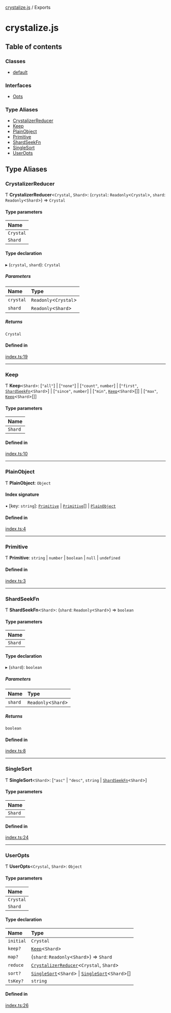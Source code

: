 [crystalize.js](README.md) / Exports

# crystalize.js

## Table of contents

### Classes

-   [default](classes/default.md)

### Interfaces

-   [Opts](interfaces/Opts.md)

### Type Aliases

-   [CrystalizerReducer](modules.md#crystalizerreducer)
-   [Keep](modules.md#keep)
-   [PlainObject](modules.md#plainobject)
-   [Primitive](modules.md#primitive)
-   [ShardSeekFn](modules.md#shardseekfn)
-   [SingleSort](modules.md#singlesort)
-   [UserOpts](modules.md#useropts)

## Type Aliases

### CrystalizerReducer

Ƭ **CrystalizerReducer**<`Crystal`, `Shard`\>: (`crystal`: `Readonly`<`Crystal`\>, `shard`: `Readonly`<`Shard`\>) => `Crystal`

#### Type parameters

| Name      |
| :-------- |
| `Crystal` |
| `Shard`   |

#### Type declaration

▸ (`crystal`, `shard`): `Crystal`

##### Parameters

| Name      | Type                   |
| :-------- | :--------------------- |
| `crystal` | `Readonly`<`Crystal`\> |
| `shard`   | `Readonly`<`Shard`\>   |

##### Returns

`Crystal`

#### Defined in

[index.ts:19](https://github.com/zachbutton/crystalize.js/blob/2881530/src/index.ts#L19)

---

### Keep

Ƭ **Keep**<`Shard`\>: [``"all"``] \| [``"none"``] \| [``"count"``, `number`] \| [`"first"`, [`ShardSeekFn`](modules.md#shardseekfn)<`Shard`\>] \| [``"since"``, `number`] \| [`"min"`, [`Keep`](modules.md#keep)<`Shard`\>[]] \| [`"max"`, [`Keep`](modules.md#keep)<`Shard`\>[]]

#### Type parameters

| Name    |
| :------ |
| `Shard` |

#### Defined in

[index.ts:10](https://github.com/zachbutton/crystalize.js/blob/2881530/src/index.ts#L10)

---

### PlainObject

Ƭ **PlainObject**: `Object`

#### Index signature

▪ [key: `string`]: [`Primitive`](modules.md#primitive) \| [`Primitive`](modules.md#primitive)[] \| [`PlainObject`](modules.md#plainobject)

#### Defined in

[index.ts:4](https://github.com/zachbutton/crystalize.js/blob/2881530/src/index.ts#L4)

---

### Primitive

Ƭ **Primitive**: `string` \| `number` \| `boolean` \| `null` \| `undefined`

#### Defined in

[index.ts:3](https://github.com/zachbutton/crystalize.js/blob/2881530/src/index.ts#L3)

---

### ShardSeekFn

Ƭ **ShardSeekFn**<`Shard`\>: (`shard`: `Readonly`<`Shard`\>) => `boolean`

#### Type parameters

| Name    |
| :------ |
| `Shard` |

#### Type declaration

▸ (`shard`): `boolean`

##### Parameters

| Name    | Type                 |
| :------ | :------------------- |
| `shard` | `Readonly`<`Shard`\> |

##### Returns

`boolean`

#### Defined in

[index.ts:8](https://github.com/zachbutton/crystalize.js/blob/2881530/src/index.ts#L8)

---

### SingleSort

Ƭ **SingleSort**<`Shard`\>: [`"asc"` \| `"desc"`, `string` \| [`ShardSeekFn`](modules.md#shardseekfn)<`Shard`\>]

#### Type parameters

| Name    |
| :------ |
| `Shard` |

#### Defined in

[index.ts:24](https://github.com/zachbutton/crystalize.js/blob/2881530/src/index.ts#L24)

---

### UserOpts

Ƭ **UserOpts**<`Crystal`, `Shard`\>: `Object`

#### Type parameters

| Name      |
| :-------- |
| `Crystal` |
| `Shard`   |

#### Type declaration

| Name      | Type                                                                                                 |
| :-------- | :--------------------------------------------------------------------------------------------------- |
| `initial` | `Crystal`                                                                                            |
| `keep?`   | [`Keep`](modules.md#keep)<`Shard`\>                                                                  |
| `map?`    | (`shard`: `Readonly`<`Shard`\>) => `Shard`                                                           |
| `reduce`  | [`CrystalizerReducer`](modules.md#crystalizerreducer)<`Crystal`, `Shard`\>                           |
| `sort?`   | [`SingleSort`](modules.md#singlesort)<`Shard`\> \| [`SingleSort`](modules.md#singlesort)<`Shard`\>[] |
| `tsKey?`  | `string`                                                                                             |

#### Defined in

[index.ts:26](https://github.com/zachbutton/crystalize.js/blob/2881530/src/index.ts#L26)
